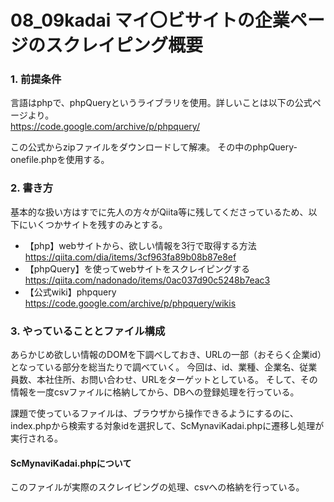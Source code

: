 # 08_09kadai マイ〇ビサイトの企業ページのスクレイピング概要

### 1. 前提条件  
言語はphpで、phpQueryというライブラリを使用。詳しいことは以下の公式ページより。  
<https://code.google.com/archive/p/phpquery/>

この公式からzipファイルをダウンロードして解凍。
その中のphpQuery-onefile.phpを使用する。  

### 2. 書き方  
基本的な扱い方はすでに先人の方々がQiita等に残してくださっているため、以下にいくつかサイトを残すのみとする。  
* 【php】webサイトから、欲しい情報を3行で取得する方法  
<https://qiita.com/dia/items/3cf963fa89b08b87e8ef>
* 【phpQuery】を使ってwebサイトをスクレイピングする  
<https://qiita.com/nadonado/items/0ac037d90c5248b7eac3>
* 【公式wiki】phpquery  
<https://code.google.com/archive/p/phpquery/wikis>

### 3. やっていることとファイル構成  
あらかじめ欲しい情報のDOMを下調べしておき、URLの一部（おそらく企業id）となっている部分を総当たりで調べていく。
今回は、id、業種、企業名、従業員数、本社住所、お問い合わせ、URLをターゲットとしている。
そして、その情報を一度csvファイルに格納してから、DBへの登録処理を行っている。  

課題で使っているファイルは、ブラウザから操作できるようにするのに、index.phpから検索する対象idを選択して、ScMynaviKadai.phpに遷移し処理が実行される。

#### ScMynaviKadai.phpについて
このファイルが実際のスクレイピングの処理、csvへの格納を行っている。